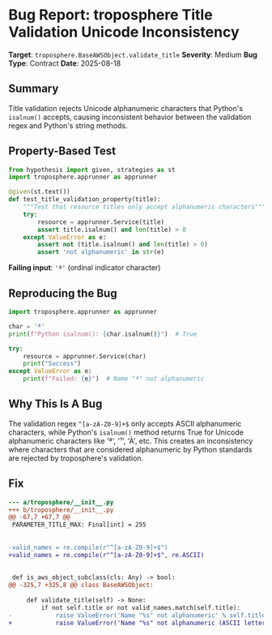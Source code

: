 # Bug Report: troposphere Title Validation Unicode Inconsistency

**Target**: `troposphere.BaseAWSObject.validate_title`
**Severity**: Medium
**Bug Type**: Contract
**Date**: 2025-08-18

## Summary

Title validation rejects Unicode alphanumeric characters that Python's `isalnum()` accepts, causing inconsistent behavior between the validation regex and Python's string methods.

## Property-Based Test

```python
from hypothesis import given, strategies as st
import troposphere.apprunner as apprunner

@given(st.text())
def test_title_validation_property(title):
    """Test that resource titles only accept alphanumeric characters"""
    try:
        resource = apprunner.Service(title)
        assert title.isalnum() and len(title) > 0
    except ValueError as e:
        assert not (title.isalnum() and len(title) > 0)
        assert 'not alphanumeric' in str(e)
```

**Failing input**: `'ª'` (ordinal indicator character)

## Reproducing the Bug

```python
import troposphere.apprunner as apprunner

char = 'ª'
print(f"Python isalnum(): {char.isalnum()}")  # True

try:
    resource = apprunner.Service(char)
    print("Success")
except ValueError as e:
    print(f"Failed: {e}")  # Name "ª" not alphanumeric
```

## Why This Is A Bug

The validation regex `^[a-zA-Z0-9]+$` only accepts ASCII alphanumeric characters, while Python's `isalnum()` method returns True for Unicode alphanumeric characters like 'ª', '¹', 'À', etc. This creates an inconsistency where characters that are considered alphanumeric by Python standards are rejected by troposphere's validation.

## Fix

```diff
--- a/troposphere/__init__.py
+++ b/troposphere/__init__.py
@@ -67,7 +67,7 @@
 PARAMETER_TITLE_MAX: Final[int] = 255
 
 
-valid_names = re.compile(r"^[a-zA-Z0-9]+$")
+valid_names = re.compile(r"^[a-zA-Z0-9]+$", re.ASCII)
 
 
 def is_aws_object_subclass(cls: Any) -> bool:
@@ -325,7 +325,8 @@ class BaseAWSObject:
 
     def validate_title(self) -> None:
         if not self.title or not valid_names.match(self.title):
-            raise ValueError('Name "%s" not alphanumeric' % self.title)
+            raise ValueError('Name "%s" not alphanumeric (ASCII letters and digits only)' % self.title)
```